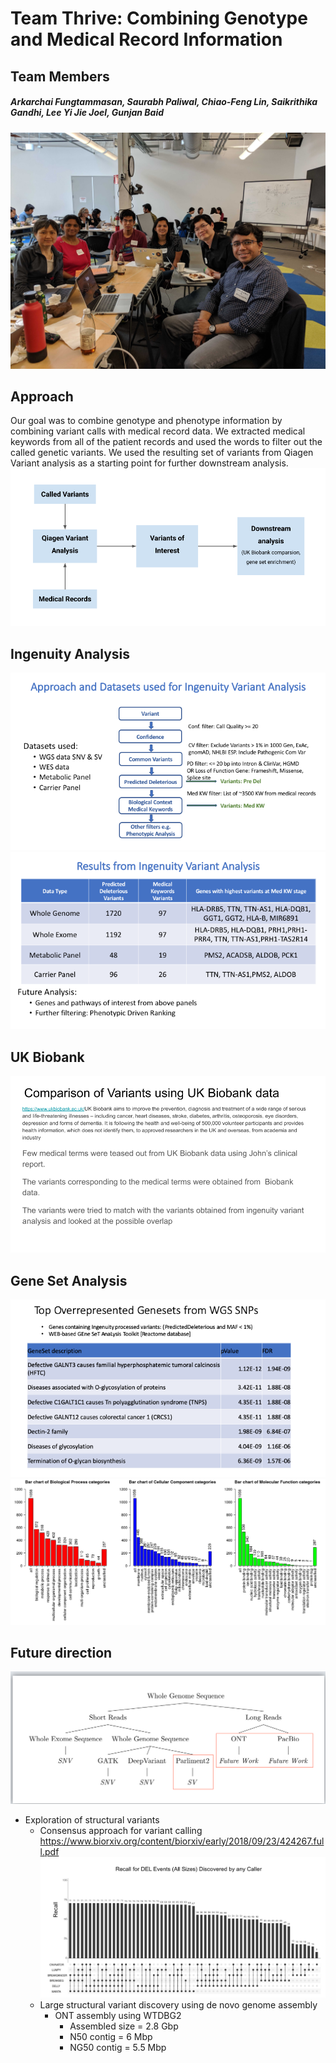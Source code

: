 # Team Thrive: Combining Genotype and Medical Record Information

## Team Members
##### Arkarchai Fungtammasan, Saurabh Paliwal, Chiao-Feng Lin, Saikrithika Gandhi, Lee Yi Jie Joel, Gunjan Baid
![team](images/team.jpg)

## Approach
Our goal was to combine genotype and phenotype information by combining variant calls with medical record data. We extracted medical keywords from all of the patient records and used the words to filter out the called genetic variants. We used the resulting set of variants from Qiagen Variant analysis as a starting point for further downstream analysis.
![approach](images/approach.png)

## Ingenuity Analysis
![ingenuity_analysis_slide1](images/ingenuity_analysis_slide1.png)
![ingenuity_analysis_slide2](images/ingenuity_analysis_slide2.png)

## UK Biobank
![uk_biobank](images/uk_biobank.png)

## Gene Set Analysis
![gene_set](images/wgs_geneset_enrichment.png)
![goslim](images/goslim_summary.png)

## Future direction
![future_direction](images/future_direction.png)
* Exploration of structural variants
  * Consensus approach for variant calling
        https://www.biorxiv.org/content/biorxiv/early/2018/09/23/424267.full.pdf
        ![recall_rate](images/recall_rate.png)
  * Large structural variant discovery using de novo genome assembly
    * ONT assembly using WTDBG2
      * Assembled size = 2.8 Gbp
      * N50 contig = 6 Mbp
      * NG50 contig = 5.5 Mbp
